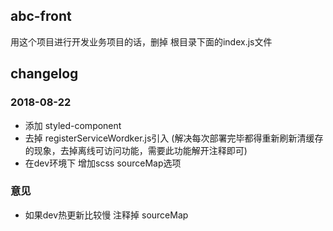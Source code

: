 ## abc-front  

用这个项目进行开发业务项目的话，删掉 根目录下面的index.js文件  

## changelog

### 2018-08-22
* 添加 styled-component  
* 去掉 registerServiceWordker.js引入 (解决每次部署完毕都得重新刷新清缓存的现象，去掉离线可访问功能，需要此功能解开注释即可)
* 在dev环境下 增加scss sourceMap选项

### 意见
* 如果dev热更新比较慢 注释掉 sourceMap



